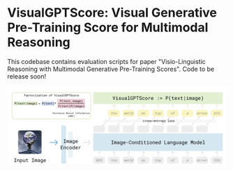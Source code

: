 # VisualGPTScore: Visual Generative Pre-Training Score for Multimodal Reasoning
This codebase contains evaluation scripts for paper "Visio-Linguistic Reasoning with Multimodal Generative Pre-Training Scores". Code to be release soon!

![Motivation Figure](./assets/teaser.png)
